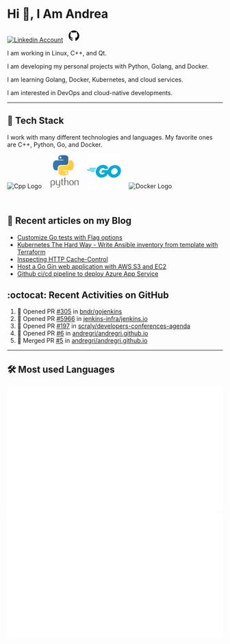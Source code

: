 # Hi 👋, I Am Andrea


<!-- Actual text -->

<a href="https://www.linkedin.com/in/andrea-grillo-3b439b1a9/"><img src="https://cdn.worldvectorlogo.com/logos/linkedin-icon-2.svg" title="Linkedin" alt="Linkedin Account" width="30"/></a>
&ensp;<a href="https://github.com/andregri"><img src="img/logos/github.png" title="GitHub" alt="GitHub" width="30"/></a>
<br>

I am working in Linux, C++, and Qt.

I am developing my personal projects with Python, Golang, and Docker.

I am learning Golang, Docker, Kubernetes, and cloud services.

I am interested in DevOps and cloud-native developments.

___

## 🥞 Tech Stack
 
I work with many different technologies and languages. 
My favorite ones are C++, Python, Go, and Docker.
 
<img src="https://cdn.worldvectorlogo.com/logos/c.svg" title="Cpp" alt="Cpp Logo" width="70"/>&emsp;
<img src="img/logos/python_vertical_logo_icon_168039.svg" title="Python" alt="Python Logo" width="70"/>&emsp;
<img src="img/logos/golang_logo_icon_171073.svg" title="Golang" alt="Golang Logo" width="80"/>&emsp;
<img src="https://cdn.worldvectorlogo.com/logos/docker.svg" title="Docker" alt="Docker Logo" width="80"/>&emsp;

<br> 
 
 
## 📰 Recent articles on my Blog

 <!-- BLOG-POST-LIST:START -->
- [Customize Go tests with Flag options](https://andregri.github.io/go-test-options/)
- [Kubernetes The Hard Way - Write Ansible inventory from template with Terraform](https://andregri.github.io/kthw-terraform-template/)
- [Inspecting HTTP Cache-Control](https://andregri.github.io/httpd-cache-control/)
- [Host a Go Gin web application with AWS S3 and EC2](https://andregri.github.io/Host-webapp-in-S3-and-EC2/)
- [Github ci/cd pipeline to deploy Azure App Service](https://andregri.github.io/Pipeline-to-deploy-App-Service/)
<!-- BLOG-POST-LIST:END -->
 
 
## :octocat: Recent Activities on GitHub

<!--START_SECTION:activity-->
1. 💪 Opened PR [#305](https://github.com/bndr/gojenkins/pull/305) in [bndr/gojenkins](https://github.com/bndr/gojenkins)
2. 💪 Opened PR [#5966](https://github.com/jenkins-infra/jenkins.io/pull/5966) in [jenkins-infra/jenkins.io](https://github.com/jenkins-infra/jenkins.io)
3. 💪 Opened PR [#197](https://github.com/scraly/developers-conferences-agenda/pull/197) in [scraly/developers-conferences-agenda](https://github.com/scraly/developers-conferences-agenda)
4. 💪 Opened PR [#6](https://github.com/andregri/andregri.github.io/pull/6) in [andregri/andregri.github.io](https://github.com/andregri/andregri.github.io)
5. 🎉 Merged PR [#5](https://github.com/andregri/andregri.github.io/pull/5) in [andregri/andregri.github.io](https://github.com/andregri/andregri.github.io)
<!--END_SECTION:activity-->
 
---

## 🛠️ Most used Languages 

![](https://github.com/andregri/andregri/blob/master/generated/overview.svg)
![](https://github.com/andregri/andregri/blob/master/generated/languages.svg)
